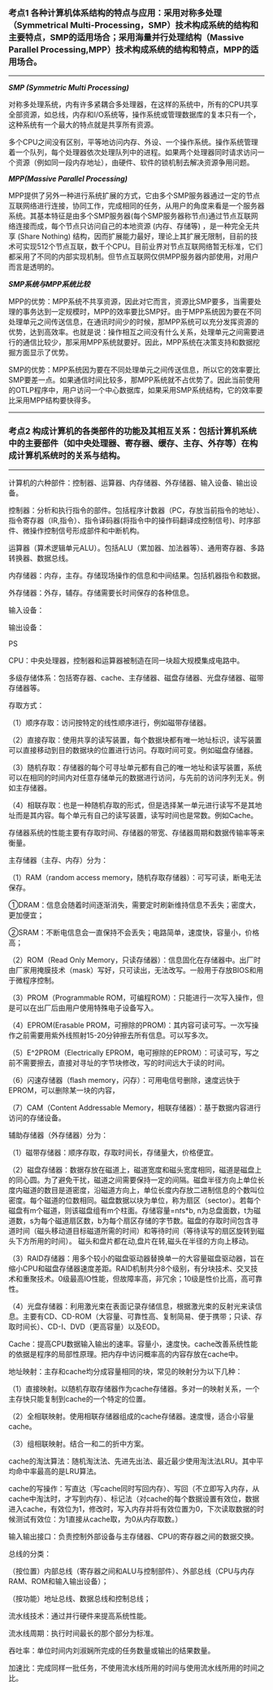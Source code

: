 ### 考点1 各种计算机体系结构的特点与应用：采用对称多处理（Symmetrical Multi-Processing，SMP）技术构成系统的结构和主要特点，SMP的适用场合；采用海量并行处理结构（Massive Parallel Processing,MPP）技术构成系统的结构和特点，MPP的适用场合。

---

***SMP (Symmetric Multi Processing)***

对称多处理系统，内有许多紧耦合多处理器，在这样的系统中，所有的CPU共享全部资源，如总线，内存和I/O系统等，操作系统或管理数据库的复本只有一个，这种系统有一个最大的特点就是共享所有资源。

多个CPU之间没有区别，平等地访问内存、外设、一个操作系统。操作系统管理着一个队列，每个处理器依次处理队列中的进程。如果两个处理器同时请求访问一个资源（例如同一段内存地址），由硬件、软件的锁机制去解决资源争用问题。

***MPP(Massive Parallel Processing)***

MPP提供了另外一种进行系统扩展的方式，它由多个SMP服务器通过一定的节点互联网络进行连接，协同工作，完成相同的任务，从用户的角度来看是一个服务器系统。其基本特征是由多个SMP服务器(每个SMP服务器称节点)通过节点互联网络连接而成，每个节点只访问自己的本地资源 (内存、存储等) ，是一种完全无共享 (Share Nothing) 结构，因而扩展能力最好，理论上其扩展无限制，目前的技术可实现512个节点互联，数千个CPU。目前业界对节点互联网络暂无标准，它们都采用了不同的内部实现机制。但节点互联网仅供MPP服务器内部使用，对用户而言是透明的。

***SMP系统与MPP系统比较***

MPP的优势：MPP系统不共享资源，因此对它而言，资源比SMP要多，当需要处理的事务达到一定规模时，MPP的效率要比SMP好。由于MPP系统因为要在不同处理单元之间传送信息，在通讯时间少的时候，那MPP系统可以充分发挥资源的优势，达到高效率。也就是说：操作相互之间没有什么关系，处理单元之间需要进行的通信比较少，那采用MPP系统就要好。因此，MPP系统在决策支持和数据挖掘方面显示了优势。

SMP的优势：MPP系统因为要在不同处理单元之间传送信息，所以它的效率要比SMP要差一点。如果通信时间比较多，那MPP系统就不占优势了。因此当前使用的OTLP程序中，用户访问一个中心数据库，如果采用SMP系统结构，它的效率要比采用MPP结构要快得多。

---

### 考点2 构成计算机的各类部件的功能及其相互关系：包括计算机系统中的主要部件（如中央处理器、寄存器、缓存、主存、外存等）在构成计算机系统时的关系与结构。

---

计算机的六种部件：控制器、运算器、内存储器、外存储器、输入设备、输出设备。

控制器：分析和执行指令的部件。包括程序计数器（PC，存放当前指令的地址）、指令寄存器（IR,指令）、指令译码器(将指令中的操作码翻译成控制信号)、时序部件、微操作控制信号形成部件和中断机构。

运算器（算术逻辑单元ALU）。包括ALU（累加器、加法器等）、通用寄存器、多路转换器、数据总线。

内存储器：内存，主存。存储现场操作的信息和中间结果。包括机器指令和数据。

外存储器：外存，辅存。存储需要长时间保存的各种信息。

输入设备：

输出设备：

PS

CPU：中央处理器，控制器和运算器被制造在同一块超大规模集成电路中。

多级存储体系：包括寄存器、cache、主存储器、磁盘存储器、光盘存储器、磁带存储器等。

存取方式：

（1）顺序存取：访问按特定的线性顺序进行，例如磁带存储器。

（2）直接存取：使用共享的读写装置，每个数据块都有唯一地址标识，读写装置可以直接移动到目的数据块的位置进行访问。存取时间可变。例如磁盘存储器。

（3）随机存取：存储器的每个可寻址单元都有自己的唯一地址和读写装置，系统可以在相同的时间内对任意存储单元的数据进行访问，与先前的访问序列无关。例如主存储器。

（4）相联存取：也是一种随机存取的形式，但是选择某一单元进行读写不是其地址而是其内容。每个单元有自己的读写装置，读写时间也是常数。例如Cache。

存储器系统的性能主要有存取时间、存储器的带宽、存储器周期和数据传输率等来衡量。

主存储器（主存、内存）分为：

（1）RAM（random access memory，随机存取存储器）：可写可读，断电无法保存。

①DRAM：信息会随着时间逐渐消失，需要定时刷新维持信息不丢失；密度大，更加便宜；

②SRAM：不断电信息会一直保持不会丢失；电路简单，速度快，容量小，价格高；

（2）ROM（Read Only Memory，只读存储器）：信息固化在存储器中。出厂时由厂家用掩膜技术（mask）写好，只可读出，无法改写。一般用于存放BIOS和用于微程序控制。

（3）PROM（Programmable ROM，可编程ROM）：只能进行一次写入操作，但是可以在出厂后由用户使用特殊电子设备写入。

（4）EPROM(Erasable PROM，可擦除的PROM)：其内容可读可写。一次写操作之前需要用紫外线照射15-20分钟擦去所有信息。可以写多次。

（5）E^2PROM（Electrically EPROM，电可擦除的EPROM）：可读可写，写之前不需要擦去，直接对寻址的字节块修改，写的时间远大于读的时间。

（6）闪速存储器（flash memory，闪存）：可用电信号删除，速度远快于EPROM，可以删除某一块的内容，

（7）CAM（Content Addressable Memory，相联存储器）：基于数据内容进行访问的存储设备。

辅助存储器（外存储器）分为：

（1）磁带存储器：顺序存取，存取时间长，存储量大，价格便宜。

（2）磁盘存储器：数据存放在磁道上，磁道宽度和磁头宽度相同，磁道是磁盘上的同心圆。为了避免干扰，磁道之间需要保持一定的间隔。磁盘半径方向上单位长度内磁道的数目是道密度，沿磁道方向上，单位长度内存放二进制信息的个数叫位密度。每个磁道的位数相同。磁盘数据以块为单位，称为扇区（sector）。若每个磁盘有m个磁道，则该磁盘组有m个柱面。存储容量=n*t*s*b, n为总盘面数，t为磁道数，s为每个磁道扇区数，b为每个扇区存储的字节数。磁盘的存取时间包含寻道时间（磁头移动道目标磁道所需的时间）和等待时间（等待读写的扇区旋转到磁头下方所用的时间）。 磁头和盘片都在动,盘片在转,磁头在半径的方向上移动。

（3）RAID存储器：用多个较小的磁盘驱动器替换单一的大容量磁盘驱动器，旨在缩小CPU和磁盘存储器速度差距。RAID机制共分8个级别，有分块技术、交叉技术和重聚技术。0级最高IO性能，但故障率高，非冗余；10级是性价比高，高可靠性。

（4）光盘存储器：利用激光束在表面记录存储信息，根据激光束的反射光来读信息。主要有CD、CD-ROM（大容量、可靠性高、复制简易、便于携带；只读、存取时间长）、CD-I、DVD（更高容量）以及EOD。

Cache：提高CPU数据输入输出的速率。容量小，速度快。cache改善系统性能的依据是程序的局部性原理。把内存中访问概率高的内容存放在cache中。

地址映射：主存和cache均分成容量相同的块，常见的映射分为以下几种：

（1）直接映射。以随机存取存储器作为cache存储器。多对一的映射关系，一个主存快只能复制到cache的一个特定的位置。

（2）全相联映射。使用相联存储器组成的cache存储器。速度慢，适合小容量cache。

（3）组相联映射。结合一和二的折中方案。

cache的淘汰算法：随机淘汰法、先进先出法、最近最少使用淘汰法LRU。其中平均命中率最高的是LRU算法。

cache的写操作：写直达（写cache同时写回内存）、写回（不立即写入内存，从cache中淘汰时，才写到内存）、标记法（对cache的每个数据设置有效位，数据进入cache，有效位为1，修改时，写入内存并将有效位置为0，下次读取数据的时候测试有效位：为1直接从cache取，为0从内存取数。）

输入输出接口：负责控制外部设备与主存储器、CPU的寄存器之间的数据交换。

总线的分类：

（按位置）内部总线（寄存器之间和ALU与控制部件）、外部总线（CPU与内存RAM、ROM和输入输出设备）；

（按功能）地址总线、数据总线和控制总线；

流水线技术：通过并行硬件来提高系统性能。

流水线周期：执行时间最长的那个部分为标准。

吞吐率：单位时间内刘淑娴所完成的任务数量或输出的结果数量。

加速比：完成同样一批任务，不使用流水线所用的时间与使用流水线所用的时间之比。
